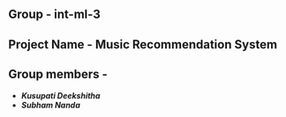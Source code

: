 ## Group - int-ml-3
## Project Name - Music Recommendation System
## Group members -

* ***Kusupati Deekshitha*** 
* ***Subham Nanda***     


